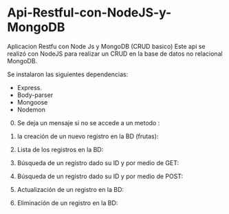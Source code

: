 # Api-Restful-con-NodeJS-y-MongoDB
Aplicacion Restfu con Node Js y MongoDB (CRUD basico)
Este api se realizó con NodeJS para realizar un CRUD en la base de datos no relacional MongoDB.

Se instalaron las siguientes dependencias:
-	Express.
-	Body-parser
-	Mongoose
-	Nodemon

0. Se deja un mensaje si no se accede a un metodo :

1.	la creación de un nuevo registro en la BD (frutas):

2.	Lista de los registros en la BD:
 
3.	Búsqueda de un registro dado su ID y por medio de GET:
 
4.	Búsqueda de un registro dado su ID y por medio de POST:
 
5.	Actualización de un registro en la BD:
 
6.	Eliminación de un registro en la BD:
 
